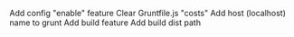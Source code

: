 Add config "enable" feature
Clear Gruntfile.js "costs"
Add host (localhost) name to grunt
Add build feature
  Add build dist path
